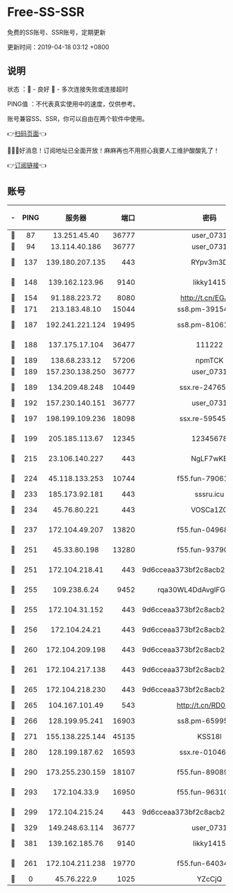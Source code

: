 # Free-SS-SSR

免费的SS账号、SSR账号，定期更新

更新时间：2019-04-18 03:12 +0800

## 说明

状态     ：🙂 - 良好 🙁 - 多次连接失败或连接超时

PING值   ：不代表真实使用中的速度，仅供参考。

账号兼容SS、SSR，你可以自由在两个软件中使用。

👉[扫码页面](https://liesauer.github.io/Free-SS-SSR/)👈

🎉🎉🎉好消息！订阅地址已全面开放！麻麻再也不用担心我要人工维护酸酸乳了！

👉[订阅链接](https://www.liesauer.net/yogurt/subscribe?ACCESS_TOKEN=DAYxR3mMaZAsaqUb)👈

## 账号

|-|PING|服务器|端口|密码|加密方式|区域|
|:----:|:----:|:-----:|-----:|:----:|:----:|:----:|
|🙂|87|13.251.45.40|36777|user_0731|chacha20|SG|
|🙂|94|13.114.40.186|36777|user_0731|chacha20|JP|
|🙂|137|139.180.207.135|443|RYpv3m3D|aes-256-cfb|JP|
|🙂|148|139.162.123.96|9140|likky1415|aes-256-cfb|JP|
|🙂|154|91.188.223.72|8080|http://t.cn/EGJIyrl|rc4-md5|RU|
|🙂|171|213.183.48.10|15044|ss8.pm-39154943|rc4-md5|RU|
|🙂|187|192.241.221.124|19495|ss8.pm-81061227|aes-256-cfb|US|
|🙂|188|137.175.17.104|36477|111222|aes-256-cfb|US|
|🙂|189|138.68.233.12|57206|npmTCK|rc4-md5|US|
|🙂|189|157.230.138.250|36777|user_0731|chacha20|US|
|🙂|189|134.209.48.248|10449|ssx.re-24765202|aes-256-cfb|US|
|🙂|192|157.230.140.151|36777|user_0731|chacha20|US|
|🙂|197|198.199.109.236|18098|ssx.re-59545724|aes-256-cfb|US|
|🙂|199|205.185.113.67|12345|12345678|aes-256-cfb|US|
|🙂|215|23.106.140.227|443|NgLF7wKB|aes-256-cfb|US|
|🙂|224|45.118.133.253|10744|f55.fun-79061620|aes-256-cfb|SG|
|🙂|233|185.173.92.181|443|sssru.icu|rc4-md5|RU|
|🙂|234|45.76.80.221|443|VOSCa1ZG|aes-256-cfb|DE|
|🙂|237|172.104.49.207|13820|f55.fun-04968716|aes-256-cfb|SG|
|🙂|251|45.33.80.198|13280|f55.fun-93790108|aes-256-cfb|US|
|🙂|251|172.104.218.41|443|9d6cceaa373bf2c8acb22e60b6a58be6|aes-256-cfb|US|
|🙂|255|109.238.6.24|9452|rqa30WL4DdAvgIFG6Fs3znzTa|aes-256-cfb|FR|
|🙂|255|172.104.31.152|443|9d6cceaa373bf2c8acb22e60b6a58be6|aes-256-cfb|US|
|🙂|256|172.104.24.21|443|9d6cceaa373bf2c8acb22e60b6a58be6|aes-256-cfb|US|
|🙂|260|172.104.209.198|443|9d6cceaa373bf2c8acb22e60b6a58be6|aes-256-cfb|US|
|🙂|261|172.104.217.138|443|9d6cceaa373bf2c8acb22e60b6a58be6|aes-256-cfb|US|
|🙂|265|172.104.218.230|443|9d6cceaa373bf2c8acb22e60b6a58be6|aes-256-cfb|US|
|🙂|265|104.167.101.49|543|http://t.cn/RD0D7sx|rc4-md5|CA|
|🙂|266|128.199.95.241|16903|ss8.pm-65995884|aes-256-cfb|SG|
|🙂|271|155.138.225.144|45135|KSS18l|rc4-md5|US|
|🙂|280|128.199.187.62|16593|ssx.re-01046701|aes-256-cfb|SG|
|🙂|290|173.255.230.159|18107|f55.fun-89089831|aes-256-cfb|US|
|🙂|293|172.104.33.9|16950|f55.fun-96310007|aes-256-cfb|SG|
|🙂|299|172.104.215.24|443|9d6cceaa373bf2c8acb22e60b6a58be6|aes-256-cfb|US|
|🙂|329|149.248.63.114|36777|user_0731|chacha20|CA|
|🙂|381|139.162.185.76|9140|likky1415|aes-256-cfb|DE|
|🙂|261|172.104.211.238|19770|f55.fun-64034702|aes-256-cfb|US|
|🙁|0|45.76.222.9|1025|YZcCjQ|rc4-md5|JP|
